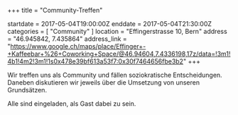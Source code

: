 +++
title = "Community-Treffen"

startdate = 2017-05-04T19:00:00Z
enddate = 2017-05-04T21:30:00Z
categories = [ "Community" ]
location = "Effingerstrasse 10, Bern"
address = "46.945842, 7.435864"
address_link = "https://www.google.ch/maps/place/Effinger+-+Kaffeebar+%26+Coworking+Space/@46.94604,7.4336198,17z/data=!3m1!4b1!4m2!3m1!1s0x478e39bf613a53f7:0x30f7464656fbe3b2"
+++

Wir treffen uns als Community und fällen soziokratische Entscheidungen. Daneben diskutieren wir jeweils über die Umsetzung von unseren Grundsätzen.

Alle sind eingeladen, als Gast dabei zu sein.
